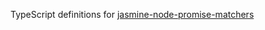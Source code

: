 TypeScript definitions for [jasmine-node-promise-matchers](https://github.com/agirorn/jasmine-node-promise-matchers)